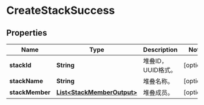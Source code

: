 
# CreateStackSuccess

## Properties
Name | Type | Description | Notes
------------ | ------------- | ------------- | -------------
**stackId** | **String** | 堆叠ID，UUID格式。 |  [optional]
**stackName** | **String** | 堆叠名称。 |  [optional]
**stackMember** | [**List&lt;StackMemberOutput&gt;**](StackMemberOutput.md) | 堆叠成员。 |  [optional]



